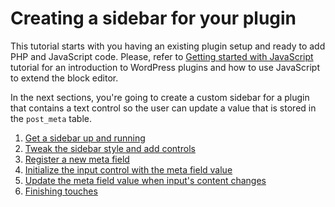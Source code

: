 # Creating a sidebar for your plugin

This tutorial starts with you having an existing plugin setup and ready to add PHP and JavaScript code. Please, refer to [Getting started with JavaScript](../../../../../docs/designers-developers/developers/tutorials/javascript/) tutorial for an introduction to WordPress plugins and how to use JavaScript to extend the block editor.

 In the next sections, you're going to create a custom sidebar for a plugin that contains a text control so the user can update a value that is stored in the `post_meta` table.

1. [Get a sidebar up and running](../../../../../docs/designers-developers/developers/tutorials/sidebar-tutorial/plugin-sidebar-1-up-and-running.md)
2. [Tweak the sidebar style and add controls](../../../../../docs/designers-developers/developers/tutorials/sidebar-tutorial/plugin-sidebar-2-styles-and-controls.md)
3. [Register a new meta field](../../../../../docs/designers-developers/developers/tutorials/sidebar-tutorial/plugin-sidebar-3-register-meta.md)
4. [Initialize the input control with the meta field value](../../../../../docs/designers-developers/developers/tutorials/sidebar-tutorial/plugin-sidebar-4-initialize-input.md)
5. [Update the meta field value when input's content changes](../../../../../docs/designers-developers/developers/tutorials/sidebar-tutorial/plugin-sidebar-5-update-meta.md)
6. [Finishing touches](../../../../../docs/designers-developers/developers/tutorials/sidebar-tutorial/plugin-sidebar-6-finishing-touches.md)
